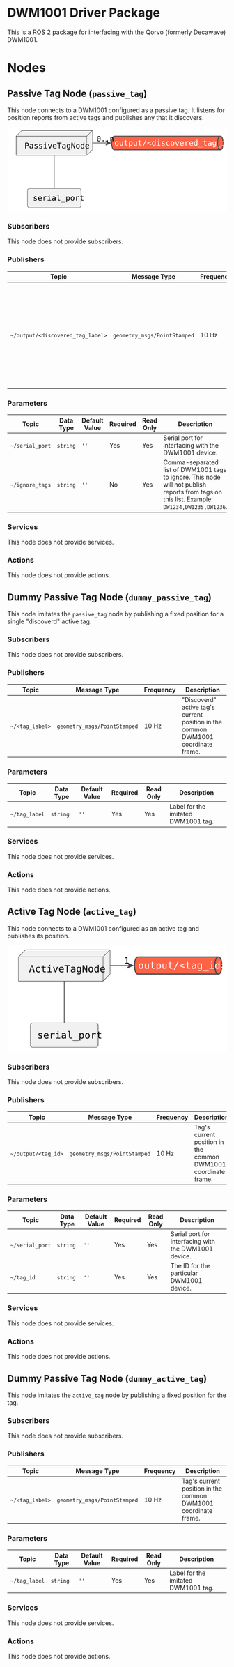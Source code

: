 # DWM1001 Driver Package

This is a ROS 2 package for interfacing with the Qorvo (formerly Decawave) DWM1001.

# Nodes

## Passive Tag Node (`passive_tag`)

This node connects to a DWM1001 configured as a passive tag. It listens for position reports from active tags and
publishes any that it discovers.

![Diagram for passive node](doc/DWM1001Passive.svg)

### Subscribers

This node does not provide subscribers.

### Publishers

| Topic | Message Type | Frequency | Description |
|-------|--------------|-----------|-------------|
| `~/output/<discovered_tag_label>` | `geometry_msgs/PointStamped` | 10 Hz | Discovered active tag position. This node creates a publisher for each discovered DWM1001 active tag, and the topic name is the tag's label. |

### Parameters

| Topic | Data Type | Default Value | Required | Read Only | Description |
|-------|-----------|---------------|----------|-----------|-------------|
| `~/serial_port` | `string` | `''` | Yes | Yes | Serial port for interfacing with the DWM1001 device. |
| `~/ignore_tags` | `string` | `''` | No | Yes | Comma-separated list of DWM1001 tags to ignore. This node will not publish reports from tags on this list. Example: `DW1234,DW1235,DW1236`. |

### Services

This node does not provide services.

### Actions

This node does not provide actions.


## Dummy Passive Tag Node (`dummy_passive_tag`)

This node imitates the `passive_tag` node by publishing a fixed position for a single "discoverd" active tag.

### Subscribers

This node does not provide subscribers.

### Publishers

| Topic | Message Type | Frequency | Description |
|-------|--------------|-----------|-------------|
| `~/<tag_label>` | `geometry_msgs/PointStamped` | 10 Hz | "Discoverd" active tag's current position in the common DWM1001 coordinate frame. |

### Parameters

| Topic | Data Type | Default Value | Required | Read Only | Description |
|-------|-----------|---------------|----------|-----------|-------------|
| `~/tag_label` | `string` | `''` | Yes | Yes | Label for the imitated DWM1001 tag. |

### Services

This node does not provide services.

### Actions

This node does not provide actions.


## Active Tag Node (`active_tag`)

This node connects to a DWM1001 configured as an active tag and publishes its position.

![Diagram for active node](doc/DWM1001Active.svg)

### Subscribers

This node does not provide subscribers.

### Publishers

| Topic | Message Type | Frequency | Description |
|-------|--------------|-----------|-------------|
| `~/output/<tag_id>` | `geometry_msgs/PointStamped` | 10 Hz | Tag's current position in the common DWM1001 coordinate frame. |

### Parameters

| Topic | Data Type | Default Value | Required | Read Only | Description |
|-------|-----------|---------------|----------|-----------|-------------|
| `~/serial_port` | `string` | `''` | Yes | Yes | Serial port for interfacing with the DWM1001 device. |
| `~/tag_id` | `string` | `''` | Yes | Yes | The ID for the particular DWM1001 device. |


### Services

This node does not provide services.

### Actions

This node does not provide actions.


## Dummy Passive Tag Node (`dummy_active_tag`)

This node imitates the `active_tag` node by publishing a fixed position for the tag.

### Subscribers

This node does not provide subscribers.

### Publishers

| Topic | Message Type | Frequency | Description |
|-------|--------------|-----------|-------------|
| `~/<tag_label>` | `geometry_msgs/PointStamped` | 10 Hz | Tag's current position in the common DWM1001 coordinate frame. |

### Parameters

| Topic | Data Type | Default Value | Required | Read Only | Description |
|-------|-----------|---------------|----------|-----------|-------------|
| `~/tag_label` | `string` | `''` | Yes | Yes | Label for the imitated DWM1001 tag. |

### Services

This node does not provide services.

### Actions

This node does not provide actions.
